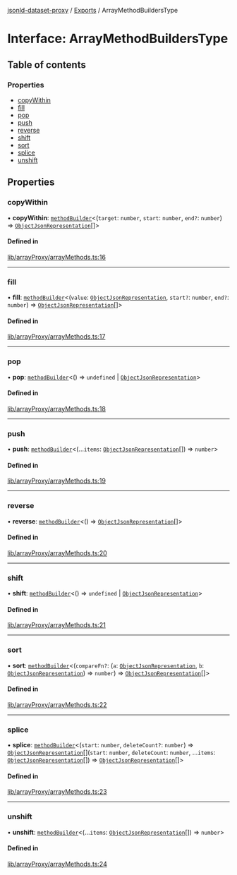 [jsonld-dataset-proxy](../README.md) / [Exports](../modules.md) / ArrayMethodBuildersType

# Interface: ArrayMethodBuildersType

## Table of contents

### Properties

- [copyWithin](ArrayMethodBuildersType.md#copywithin)
- [fill](ArrayMethodBuildersType.md#fill)
- [pop](ArrayMethodBuildersType.md#pop)
- [push](ArrayMethodBuildersType.md#push)
- [reverse](ArrayMethodBuildersType.md#reverse)
- [shift](ArrayMethodBuildersType.md#shift)
- [sort](ArrayMethodBuildersType.md#sort)
- [splice](ArrayMethodBuildersType.md#splice)
- [unshift](ArrayMethodBuildersType.md#unshift)

## Properties

### copyWithin

• **copyWithin**: [`methodBuilder`](../modules.md#methodbuilder)<(`target`: `number`, `start`: `number`, `end?`: `number`) => [`ObjectJsonRepresentation`](../modules.md#objectjsonrepresentation)[]\>

#### Defined in

[lib/arrayProxy/arrayMethods.ts:16](https://github.com/o-development/jsonld-dataset-proxy/blob/e8dd237/lib/arrayProxy/arrayMethods.ts#L16)

___

### fill

• **fill**: [`methodBuilder`](../modules.md#methodbuilder)<(`value`: [`ObjectJsonRepresentation`](../modules.md#objectjsonrepresentation), `start?`: `number`, `end?`: `number`) => [`ObjectJsonRepresentation`](../modules.md#objectjsonrepresentation)[]\>

#### Defined in

[lib/arrayProxy/arrayMethods.ts:17](https://github.com/o-development/jsonld-dataset-proxy/blob/e8dd237/lib/arrayProxy/arrayMethods.ts#L17)

___

### pop

• **pop**: [`methodBuilder`](../modules.md#methodbuilder)<() => `undefined` \| [`ObjectJsonRepresentation`](../modules.md#objectjsonrepresentation)\>

#### Defined in

[lib/arrayProxy/arrayMethods.ts:18](https://github.com/o-development/jsonld-dataset-proxy/blob/e8dd237/lib/arrayProxy/arrayMethods.ts#L18)

___

### push

• **push**: [`methodBuilder`](../modules.md#methodbuilder)<(...`items`: [`ObjectJsonRepresentation`](../modules.md#objectjsonrepresentation)[]) => `number`\>

#### Defined in

[lib/arrayProxy/arrayMethods.ts:19](https://github.com/o-development/jsonld-dataset-proxy/blob/e8dd237/lib/arrayProxy/arrayMethods.ts#L19)

___

### reverse

• **reverse**: [`methodBuilder`](../modules.md#methodbuilder)<() => [`ObjectJsonRepresentation`](../modules.md#objectjsonrepresentation)[]\>

#### Defined in

[lib/arrayProxy/arrayMethods.ts:20](https://github.com/o-development/jsonld-dataset-proxy/blob/e8dd237/lib/arrayProxy/arrayMethods.ts#L20)

___

### shift

• **shift**: [`methodBuilder`](../modules.md#methodbuilder)<() => `undefined` \| [`ObjectJsonRepresentation`](../modules.md#objectjsonrepresentation)\>

#### Defined in

[lib/arrayProxy/arrayMethods.ts:21](https://github.com/o-development/jsonld-dataset-proxy/blob/e8dd237/lib/arrayProxy/arrayMethods.ts#L21)

___

### sort

• **sort**: [`methodBuilder`](../modules.md#methodbuilder)<(`compareFn?`: (`a`: [`ObjectJsonRepresentation`](../modules.md#objectjsonrepresentation), `b`: [`ObjectJsonRepresentation`](../modules.md#objectjsonrepresentation)) => `number`) => [`ObjectJsonRepresentation`](../modules.md#objectjsonrepresentation)[]\>

#### Defined in

[lib/arrayProxy/arrayMethods.ts:22](https://github.com/o-development/jsonld-dataset-proxy/blob/e8dd237/lib/arrayProxy/arrayMethods.ts#L22)

___

### splice

• **splice**: [`methodBuilder`](../modules.md#methodbuilder)<(`start`: `number`, `deleteCount?`: `number`) => [`ObjectJsonRepresentation`](../modules.md#objectjsonrepresentation)[](`start`: `number`, `deleteCount`: `number`, ...`items`: [`ObjectJsonRepresentation`](../modules.md#objectjsonrepresentation)[]) => [`ObjectJsonRepresentation`](../modules.md#objectjsonrepresentation)[]\>

#### Defined in

[lib/arrayProxy/arrayMethods.ts:23](https://github.com/o-development/jsonld-dataset-proxy/blob/e8dd237/lib/arrayProxy/arrayMethods.ts#L23)

___

### unshift

• **unshift**: [`methodBuilder`](../modules.md#methodbuilder)<(...`items`: [`ObjectJsonRepresentation`](../modules.md#objectjsonrepresentation)[]) => `number`\>

#### Defined in

[lib/arrayProxy/arrayMethods.ts:24](https://github.com/o-development/jsonld-dataset-proxy/blob/e8dd237/lib/arrayProxy/arrayMethods.ts#L24)
